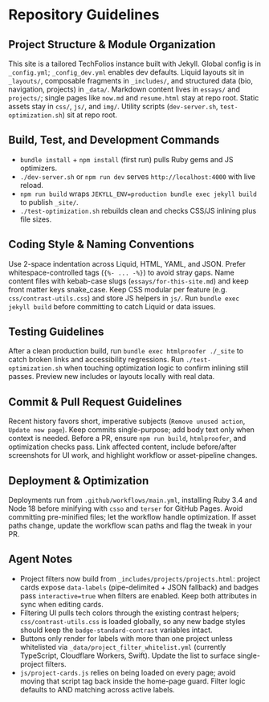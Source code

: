 # Repository Guidelines

## Project Structure & Module Organization
This site is a tailored TechFolios instance built with Jekyll. Global config is in `_config.yml`; `_config_dev.yml` enables dev defaults. Liquid layouts sit in `_layouts/`, composable fragments in `_includes/`, and structured data (bio, navigation, projects) in `_data/`. Markdown content lives in `essays/` and `projects/`; single pages like `now.md` and `resume.html` stay at repo root. Static assets stay in `css/`, `js/`, and `img/`. Utility scripts (`dev-server.sh`, `test-optimization.sh`) sit at repo root.

## Build, Test, and Development Commands
- `bundle install` + `npm install` (first run) pulls Ruby gems and JS optimizers.
- `./dev-server.sh` or `npm run dev` serves `http://localhost:4000` with live reload.
- `npm run build` wraps `JEKYLL_ENV=production bundle exec jekyll build` to publish `_site/`.
- `./test-optimization.sh` rebuilds clean and checks CSS/JS inlining plus file sizes.

## Coding Style & Naming Conventions
Use 2-space indentation across Liquid, HTML, YAML, and JSON. Prefer whitespace-controlled tags (`{%- ... -%}`) to avoid stray gaps. Name content files with kebab-case slugs (`essays/for-this-site.md`) and keep front matter keys snake_case. Keep CSS modular per feature (e.g. `css/contrast-utils.css`) and store JS helpers in `js/`. Run `bundle exec jekyll build` before committing to catch Liquid or data issues.

## Testing Guidelines
After a clean production build, run `bundle exec htmlproofer ./_site` to catch broken links and accessibility regressions. Run `./test-optimization.sh` when touching optimization logic to confirm inlining still passes. Preview new includes or layouts locally with real data.

## Commit & Pull Request Guidelines
Recent history favors short, imperative subjects (`Remove unused action`, `Update now page`). Keep commits single-purpose; add body text only when context is needed. Before a PR, ensure `npm run build`, `htmlproofer`, and optimization checks pass. Link affected content, include before/after screenshots for UI work, and highlight workflow or asset-pipeline changes.

## Deployment & Optimization
Deployments run from `.github/workflows/main.yml`, installing Ruby 3.4 and Node 18 before minifying with `csso` and `terser` for GitHub Pages. Avoid committing pre-minified files; let the workflow handle optimization. If asset paths change, update the workflow scan paths and flag the tweak in your PR.

## Agent Notes
- Project filters now build from `_includes/projects/projects.html`: project cards expose `data-labels` (pipe-delimited + JSON fallback) and badges pass `interactive=true` when filters are enabled. Keep both attributes in sync when editing cards.
- Filtering UI pulls tech colors through the existing contrast helpers; `css/contrast-utils.css` is loaded globally, so any new badge styles should keep the `badge-standard-contrast` variables intact.
- Buttons only render for labels with more than one project unless whitelisted via `_data/project_filter_whitelist.yml` (currently TypeScript, Cloudflare Workers, Swift). Update the list to surface single-project filters.
- `js/project-cards.js` relies on being loaded on every page; avoid moving that script tag back inside the home-page guard. Filter logic defaults to AND matching across active labels.
